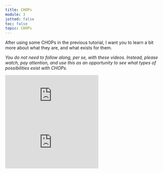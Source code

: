 ```yaml
---
title: CHOPs
module: 3
jotted: false
toc: false
topic: CHOPs
---
```


After using some CHOPs in the previous tutorial, I want you to learn a bit more about what they are, and what exists for them.

_You do not need to follow along, per se, with these videos. Instead, please watch, pay attention, and use this as an opportunity to see what types of possibilities exist with CHOPs._

<div class="embed-responsive embed-responsive-16by9"><iframe class="embed-responsive-item" src="https://www.youtube.com/embed/OO_RUQ68q7A" frameborder="0" allow="accelerometer; autoplay; encrypted-media; gyroscope; picture-in-picture" allowfullscreen></iframe></div>

<div class="embed-responsive embed-responsive-16by9"><iframe class="embed-responsive-item" src="https://www.youtube.com/embed/egVTldRC72s" frameborder="0" allow="accelerometer; autoplay; encrypted-media; gyroscope; picture-in-picture" allowfullscreen></iframe></div>
